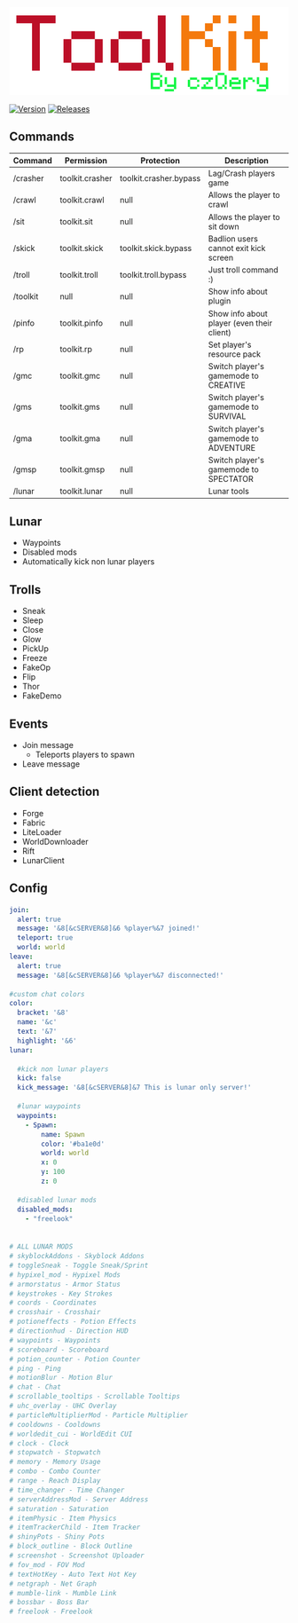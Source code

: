 <p align="center">
    <img src="https://github.com/czQery/ToolKit/blob/master/banner.png?raw=true">
</p>

[![Version](https://img.shields.io/badge/version-v2.7-informational.svg)](https://github.com/czQery/ToolKit/releases)
[![Releases](https://img.shields.io/badge/download-1.17-brightgreen.svg)](https://github.com/czQery/ToolKit/releases/latest/download/ToolKit-2.7.jar)

## Commands

| Command           | Permission            | Protection                | Description                                   |
| ----------------- | --------------------- | ------------------------- | --------------------------------------------- |
| /crasher          | toolkit.crasher       | toolkit.crasher.bypass    | Lag/Crash players game                        |
| /crawl            | toolkit.crawl         | null                      | Allows the player to crawl                    |
| /sit              | toolkit.sit           | null                      | Allows the player to sit down                 |
| /skick            | toolkit.skick         | toolkit.skick.bypass      | Badlion users cannot exit kick screen         |
| /troll            | toolkit.troll         | toolkit.troll.bypass      | Just troll command :)                         |
| /toolkit          | null                  | null                      | Show info about plugin                        |
| /pinfo            | toolkit.pinfo         | null                      | Show info about player (even their client)    |
| /rp               | toolkit.rp            | null                      | Set player's resource pack                    |
| /gmc              | toolkit.gmc           | null                      | Switch player's gamemode to CREATIVE          |
| /gms              | toolkit.gms           | null                      | Switch player's gamemode to SURVIVAL          |
| /gma              | toolkit.gma           | null                      | Switch player's gamemode to ADVENTURE         |
| /gmsp             | toolkit.gmsp          | null                      | Switch player's gamemode to SPECTATOR         |
| /lunar            | toolkit.lunar         | null                      | Lunar tools                                   |

## Lunar

- Waypoints
- Disabled mods
- Automatically kick non lunar players

## Trolls

- Sneak
- Sleep
- Close
- Glow
- PickUp
- Freeze
- FakeOp
- Flip
- Thor
- FakeDemo

## Events

- Join message
    - Teleports players to spawn
- Leave message

## Client detection

- Forge
- Fabric
- LiteLoader
- WorldDownloader
- Rift
- LunarClient

## Config

```yml
join:
  alert: true
  message: '&8[&cSERVER&8]&6 %player%&7 joined!'
  teleport: true
  world: world
leave:
  alert: true
  message: '&8[&cSERVER&8]&6 %player%&7 disconnected!'
  
#custom chat colors
color:
  bracket: '&8'
  name: '&c'
  text: '&7'
  highlight: '&6'
lunar:
  
  #kick non lunar players
  kick: false
  kick_message: '&8[&cSERVER&8]&7 This is lunar only server!'
  
  #lunar waypoints
  waypoints:
    - Spawn:
        name: Spawn
        color: '#ba1e0d'
        world: world
        x: 0
        y: 100
        z: 0
        
  #disabled lunar mods
  disabled_mods:
    - "freelook"


# ALL LUNAR MODS
# skyblockAddons - Skyblock Addons
# toggleSneak - Toggle Sneak/Sprint
# hypixel_mod - Hypixel Mods
# armorstatus - Armor Status
# keystrokes - Key Strokes
# coords - Coordinates
# crosshair - Crosshair
# potioneffects - Potion Effects
# directionhud - Direction HUD
# waypoints - Waypoints
# scoreboard - Scoreboard
# potion_counter - Potion Counter
# ping - Ping
# motionBlur - Motion Blur
# chat - Chat
# scrollable_tooltips - Scrollable Tooltips
# uhc_overlay - UHC Overlay
# particleMultiplierMod - Particle Multiplier
# cooldowns - Cooldowns
# worldedit_cui - WorldEdit CUI
# clock - Clock
# stopwatch - Stopwatch
# memory - Memory Usage
# combo - Combo Counter
# range - Reach Display
# time_changer - Time Changer
# serverAddressMod - Server Address
# saturation - Saturation
# itemPhysic - Item Physics
# itemTrackerChild - Item Tracker
# shinyPots - Shiny Pots
# block_outline - Block Outline
# screenshot - Screenshot Uploader
# fov_mod - FOV Mod
# textHotKey - Auto Text Hot Key
# netgraph - Net Graph
# mumble-link - Mumble Link
# bossbar - Boss Bar
# freelook - Freelook
```
